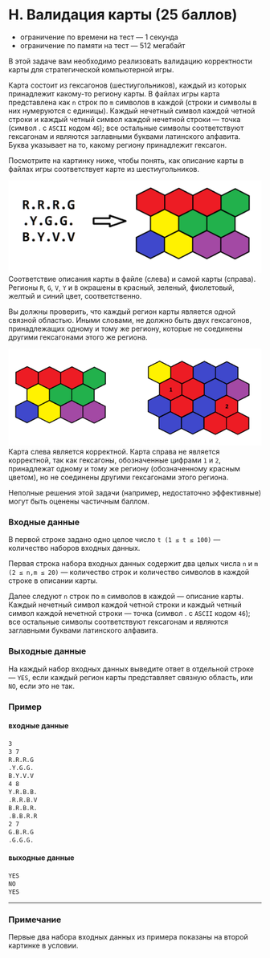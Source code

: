 # H. Валидация карты (25 баллов)

- ограничение по времени на тест — 1 секунда
- ограничение по памяти на тест — 512 мегабайт

В этой задаче вам необходимо реализовать валидацию корректности карты для стратегической компьютерной игры.

Карта состоит из гексагонов (шестиугольников), каждый из которых принадлежит какому-то региону карты. В файлах игры карта представлена как `n` строк по `m` символов в каждой (строки и символы в них нумеруются с единицы). Каждый нечетный символ каждой четной строки и каждый четный символ каждой нечетной строки — точка (символ . с `ASCII` кодом `46`); все остальные символы соответствуют гексагонам и являются заглавными буквами латинского алфавита. Буква указывает на то, какому региону принадлежит гексагон.

Посмотрите на картинку ниже, чтобы понять, как описание карты в файлах игры соответствует карте из шестиугольников.

![](./img/h1.png)
Соответствие описания карты в файле (слева) и самой карты (справа). Регионы `R`, `G`, `V`, `Y` и `B` окрашены в красный, зеленый, фиолетовый, желтый и синий цвет, соответственно.

Вы должны проверить, что каждый регион карты является одной связной областью. Иными словами, не должно быть двух гексагонов, принадлежащих одному и тому же региону, которые не соединены другими гексагонами этого же региона.

![](./img/h2.png)
Карта слева является корректной. Карта справа не является корректной, так как гексагоны, обозначенные цифрами `1` и `2`, принадлежат одному и тому же региону (обозначенному красным цветом), но не соединены другими гексагонами этого региона.

Неполные решения этой задачи (например, недостаточно эффективные) могут быть оценены частичным баллом.

### Входные данные
В первой строке задано одно целое число `t (1 ≤ t ≤ 100)` — количество наборов входных данных.

Первая строка набора входных данных содержит два целых числа `n` и `m (2 ≤ n,m ≤ 20)` — количество строк и количество символов в каждой строке в описании карты.

Далее следуют `n` строк по `m` символов в каждой — описание карты. Каждый нечетный символ каждой четной строки и каждый четный символ каждой нечетной строки — точка (символ . с `ASCII` кодом `46`); все остальные символы соответствуют гексагонам и являются заглавными буквами латинского алфавита.

### Выходные данные
На каждый набор входных данных выведите ответ в отдельной строке — `YES`, если каждый регион карты представляет связную область, или `NO`, если это не так.

### Пример

#### входные данные
```text
3
3 7
R.R.R.G
.Y.G.G.
B.Y.V.V
4 8
Y.R.B.B.
.R.R.B.V
B.R.B.R.
.B.B.R.R
2 7
G.B.R.G
.G.G.G.
```

#### выходные данные
```text
YES
NO
YES
```

---

### Примечание
Первые два набора входных данных из примера показаны на второй картинке в условии.